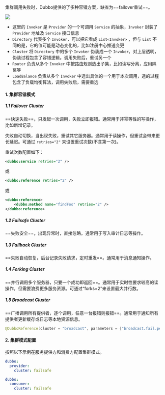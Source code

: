 集群调用失败时，Dubbo提供的了多种容错方案，缺省为==failover重试==。

<img src="https://dubbo.apache.org/imgs/user/cluster.jpg" style="zoom:100%">

- 这里的 `Invoker` 是 `Provider` 的一个可调用 `Service` 的抽象，`Invoker` 封装了 `Provider` 地址及 `Service` 接口信息
- `Directory` 代表多个 `Invoker`，可以把它看成 `List<Invoker>` ，但与 `List` 不同的是，它的值可能是动态变化的，比如注册中心推送变更
- `Cluster` 将 `Directory` 中的多个 `Invoker` 伪装成一个 `Invoker`，对上层透明，伪装过程包含了容错逻辑，调用失败后，重试另一个
- `Router` 负责从多个 `Invoker` 中按路由规则选出子集，比如读写分离，应用隔离等
- `LoadBalance` 负责从多个 `Invoker` 中选出具体的一个用于本次调用，选的过程包含了负载均衡算法，调用失败后，需要重选

#### 1. 集群容错模式

##### 1.1 Failover Cluster

==快速失败==，只发起一次调用，失败立即报错。通常用于非幂等性的写操作，比如新增记录。

失败自动切换，当出现失败，重试其它服务器。通常用于读操作，但重试会带来更长延迟。可通过 `retries="2"` 来设置重试次数(不含第一次)。

重试次数配置如下：

```xml
<dubbo:service retries="2" />
```

或

```xml
<dubbo:reference retries="2" />
```

或

```xml
<dubbo:reference>
    <dubbo:method name="findFoo" retries="2" />
</dubbo:reference>
```

##### 1.2 Failsafe Cluster

==失败安全==，出现异常时，直接忽略。通常用于写入审计日志等操作。

##### 1.3 Failback Cluster

==失败自动恢复，后台记录失败请求，定时重发==。通常用于消息通知操作。

##### 1.4 Forking Cluster

==并行调用多个服务器，只要一个成功即返回==。通常用于实时性要求较高的读操作，但需要浪费更多服务资源。可通过“forks=2”来设置最大并行数。

##### 1.5 Broadcast Cluster

==广播调用所有提供者，逐个调用，任意一台报错则报错==。通常用于通知所有提供者更新缓存或日志等本地资源信息。

```java
@DubboReference(cluster = "broadcast", parameters = {"broadcast.fail.percent", "20"})
```

#### 2. 集群模式配置

按照以下示例在服务提供方和消费方配置集群模式。

```yaml
dubbo:
  provider:
    cluster: failsafe
```

```yaml
dubbo:
  consumer:
    cluster: failsafe
```